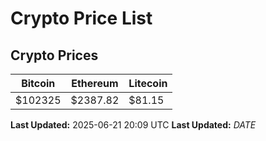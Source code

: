 # Crypto Price List

## Crypto Prices
| Bitcoin | Ethereum | Litecoin |
| ------- | -------- | -------- |
| $102325 | $2387.82 | $81.15 |
**Last Updated:** 2025-06-21 20:09 UTC
**Last Updated:** $DATE$
